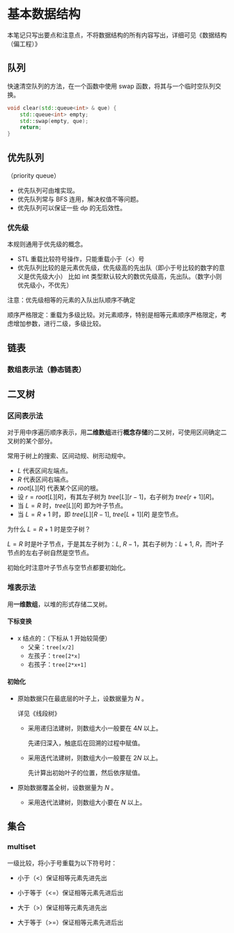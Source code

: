 # 基本数据结构

本笔记只写出要点和注意点，不将数据结构的所有内容写出，详细可见《数据结构（偏工程）》

## 队列

快速清空队列的方法，在一个函数中使用 swap 函数，将其与一个临时空队列交换。

```c++
void clear(std::queue<int> & que) {
    std::queue<int> empty;
    std::swap(empty, que);
    return;
}
```

## 优先队列

（priority queue）

- 优先队列可由堆实现。
- 优先队列常与 BFS 连用，解决权值不等问题。
- 优先队列可以保证一些 dp 的无后效性。

### 优先级

本规则通用于优先级的概念。

- STL 重载比较符号操作，只能重载小于（<）号
- 优先队列比较的是元素优先级，优先级高的先出队（即小于号比较的数字的意义是优先级大小）
	比如 int 类型默认较大的数优先级高，先出队。（数字小则优先级小，不优先）

注意：优先级相等的元素的入队出队顺序不确定

顺序严格限定：重载为多级比较。对元素顺序，特别是相等元素顺序严格限定，考虑增加参数，进行二级，多级比较。

## 链表

### 数组表示法（静态链表）





## 二叉树

### 区间表示法

对于用中序遍历顺序表示，用**二维数组**进行**概念存储**的二叉树，可使用区间确定二叉树的某个部分。

常用于树上的搜索、区间动规、树形动规中。

- $L$ 代表区间左端点。
- $R$ 代表区间右端点。
- $root[L][R]$ 代表某个区间的根。
- 设 $r = root[L][R]$，有其左子树为 $tree[L][r-1]$，右子树为 $tree[r+1][R]$。
- 当 $L = R$ 时，$tree[L][R]$ 即为叶子节点。
- 当 $L = R + 1$ 时，即 $tree[L][R-1],\ tree[L+1][R]$ 是空节点。

为什么 $L = R+1$ 时是空子树？

$L = R$ 时是叶子节点，于是其左子树为：$L,\ R-1$，其右子树为：$L+1,\ R$，而叶子节点的左右子树自然是空节点。

初始化时注意叶子节点与空节点都要初始化。

### 堆表示法

用**一维数组**，以堆的形式存储二叉树。

#### 下标变换

- x 结点的：（下标从 $1$ 开始较简便）
	- 父亲：```tree[x/2]```
	- 左孩子：```tree[2*x]```
	- 右孩子：```tree[2*x+1]```

#### 初始化

- 原始数据只在最底层的叶子上，设数据量为 $N$ 。

	详见《线段树》

	- 采用递归法建树，则数组大小一般要在 $4N$ 以上。

		先递归深入，触底后在回溯的过程中赋值。

	-  采用迭代法建树，则数组大小一般要在 $2N$ 以上。

		先计算出初始叶子的位置，然后依序赋值。

- 原始数据覆盖全树，设数据量为 $N$ 。

	- 采用迭代法建树，则数组大小要在 $N$ 以上。



## 集合

### multiset

一级比较，将小于号重载为以下符号时：

- 小于（<）保证相等元素先进先出
- 小于等于（<=）保证相等元素先进后出

- 大于（>）保证相等元素先进先出
- 大于等于（>=）保证相等元素先进后出